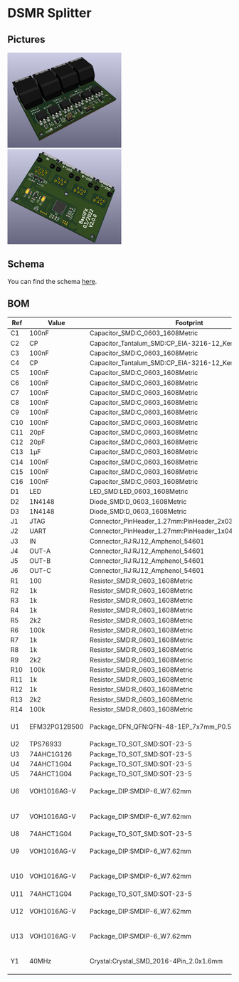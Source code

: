 # DSMR Splitter

## Pictures
[<img src="Pictures/TopView.png" width="256" alt="Top view 3D render.">](Pictures/TopView.png)
[<img src="Pictures/BottomView.png" width="256" alt="Bottom view 3D render.">](Pictures/BottomView.png)

## Schema
You can find the schema [here](DSMR-Splitter.pdf).

## BOM
| Ref | Value         | Footprint                                                  | Farnell | DigiKey        | Mouser         | Notes |
|-----|---------------|------------------------------------------------------------|---------|----------------|----------------|-------|
| C1  | 100nF         | Capacitor_SMD:C_0603_1608Metric                            | 1833843 |                |                |       |
| C2  | CP            | Capacitor_Tantalum_SMD:CP_EIA-3216-12_Kemet-S              |         |                |                |       |
| C3  | 100nF         | Capacitor_SMD:C_0603_1608Metric                            | 1833843 |                |                |       |
| C4  | CP            | Capacitor_Tantalum_SMD:CP_EIA-3216-12_Kemet-S              |         |                |                |       |
| C5  | 100nF         | Capacitor_SMD:C_0603_1608Metric                            | 1833843 |                |                |       |
| C6  | 100nF         | Capacitor_SMD:C_0603_1608Metric                            | 1833843 |                |                |       |
| C7  | 100nF         | Capacitor_SMD:C_0603_1608Metric                            | 1833843 |                |                |       |
| C8  | 100nF         | Capacitor_SMD:C_0603_1608Metric                            | 1833843 |                |                |       |
| C9  | 100nF         | Capacitor_SMD:C_0603_1608Metric                            | 1833843 |                |                |       |
| C10 | 100nF         | Capacitor_SMD:C_0603_1608Metric                            | 1833843 |                |                |       |
| C11 | 20pF          | Capacitor_SMD:C_0603_1608Metric                            | 2627461 |                |                |       |
| C12 | 20pF          | Capacitor_SMD:C_0603_1608Metric                            | 2627461 |                |                |       |
| C13 | 1µF           | Capacitor_SMD:C_0603_1608Metric                            |         |                |                |       |
| C14 | 100nF         | Capacitor_SMD:C_0603_1608Metric                            | 1833843 |                |                |       |
| C15 | 100nF         | Capacitor_SMD:C_0603_1608Metric                            | 1833843 |                |                |       |
| C16 | 100nF         | Capacitor_SMD:C_0603_1608Metric                            | 1833843 |                |                |       |
| D1  | LED           | LED_SMD:LED_0603_1608Metric                                |         |                |                |       |
| D2  | 1N4148        | Diode_SMD:D_0603_1608Metric                                |         |                |                |       |
| D3  | 1N4148        | Diode_SMD:D_0603_1608Metric                                |         |                |                |       |
| J1  | JTAG          | Connector_PinHeader_1.27mm:PinHeader_2x03_P1.27mm_Vertical |         |                |                |       |
| J2  | UART          | Connector_PinHeader_1.27mm:PinHeader_1x04_P1.27mm_Vertical |         |                |                |       |
| J3  | IN            | Connector_RJ:RJ12_Amphenol_54601                           | 2135977 |                |                |       |
| J4  | OUT-A         | Connector_RJ:RJ12_Amphenol_54601                           | 2135977 |                |                |       |
| J5  | OUT-B         | Connector_RJ:RJ12_Amphenol_54601                           | 2135977 |                |                |       |
| J6  | OUT-C         | Connector_RJ:RJ12_Amphenol_54601                           | 2135977 |                |                |       |
| R1  | 100           | Resistor_SMD:R_0603_1608Metric                             |         |                |                |       |
| R2  | 1k            | Resistor_SMD:R_0603_1608Metric                             |         |                |                |       |
| R3  | 1k            | Resistor_SMD:R_0603_1608Metric                             |         |                |                |       |
| R4  | 1k            | Resistor_SMD:R_0603_1608Metric                             |         |                |                |       |
| R5  | 2k2           | Resistor_SMD:R_0603_1608Metric                             |         |                |                |       |
| R6  | 100k          | Resistor_SMD:R_0603_1608Metric                             |         |                |                |       |
| R7  | 1k            | Resistor_SMD:R_0603_1608Metric                             |         |                |                |       |
| R8  | 1k            | Resistor_SMD:R_0603_1608Metric                             |         |                |                |       |
| R9  | 2k2           | Resistor_SMD:R_0603_1608Metric                             |         |                |                |       |
| R10 | 100k          | Resistor_SMD:R_0603_1608Metric                             |         |                |                |       |
| R11 | 1k            | Resistor_SMD:R_0603_1608Metric                             |         |                |                |       |
| R12 | 1k            | Resistor_SMD:R_0603_1608Metric                             |         |                |                |       |
| R13 | 2k2           | Resistor_SMD:R_0603_1608Metric                             |         |                |                |       |
| R14 | 100k          | Resistor_SMD:R_0603_1608Metric                             |         |                |                |       |
| U1  | EFM32PG12B500 | Package_DFN_QFN:QFN-48-1EP_7x7mm_P0.5mm_EP5.3x5.3mm        |         | 336-3941-ND    |                |       |
| U2  | TPS76933      | Package_TO_SOT_SMD:SOT-23-5                                | 3122539 |                |                |       |
| U3  | 74AHC1G126    | Package_TO_SOT_SMD:SOT-23-5                                | 3119379 |                |                |       |
| U4  | 74AHCT1G04    | Package_TO_SOT_SMD:SOT-23-5                                | 2057387 |                |                |       |
| U5  | 74AHCT1G04    | Package_TO_SOT_SMD:SOT-23-5                                | 2057387 |                |                |       |
| U6  | VOH1016AG-V   | Package_DIP:SMDIP-6_W7.62mm                                |         |                | 78-VOH1016AB-T |       |
| U7  | VOH1016AG-V   | Package_DIP:SMDIP-6_W7.62mm                                |         |                | 78-VOH1016AB-T |       |
| U8  | 74AHCT1G04    | Package_TO_SOT_SMD:SOT-23-5                                | 2057387 |                |                |       |
| U9  | VOH1016AG-V   | Package_DIP:SMDIP-6_W7.62mm                                |         |                | 78-VOH1016AB-T |       |
| U10 | VOH1016AG-V   | Package_DIP:SMDIP-6_W7.62mm                                |         |                | 78-VOH1016AB-T |       |
| U11 | 74AHCT1G04    | Package_TO_SOT_SMD:SOT-23-5                                | 2057387 |                |                |       |
| U12 | VOH1016AG-V   | Package_DIP:SMDIP-6_W7.62mm                                |         |                | 78-VOH1016AB-T |       |
| U13 | VOH1016AG-V   | Package_DIP:SMDIP-6_W7.62mm                                |         |                | 78-VOH1016AB-T |       |
| Y1  | 40MHz         | Crystal:Crystal_SMD_2016-4Pin_2.0x1.6mm                    |         | 1253-1120-1-ND |                |       |
